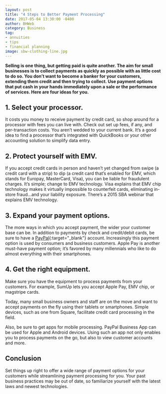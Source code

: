 ```yaml
---
layout: post
title: "4 Steps to Better Payment Processing"
date: 2017-05-04 13:30:00 -0400
author: BHWeb
category: Business
tag:
- annuities
- tips
- financial planning
image: sbw-clothing-line.jpg
---
```


**Selling is one thing, but getting paid is quite another. The aim for small businesses is to collect payments as quickly as possible with as little cost to do so. You don’t want to become a banker for your customers, extending them credit and then trying to collect. Use payment options that put cash in your hands immediately upon a sale or the performance of services. Here are four ideas for you.**

## 1. Select your processor.
It costs you money to receive payment by credit card, so shop around for a processor with fees you can live with. Check out set up fees, if any, and per-transaction costs. You aren’t wedded to your current bank. It’s a good idea to find a processor that’s integrated with QuickBooks or your other accounting solution to simplify data entry.

## 2. Protect yourself with EMV.
If you accept credit cards in person and haven’t yet changed from swipe (a credit card with a strip) to dip (a credit card that’s enabled for EMV, which stands for Europay, MasterCard, Visa), you can be liable for fraudulent charges. It’s simple; change to EMV technology. Visa explains that EMV chip technology makes it virtually impossible to counterfeit cards, eliminating in-store fraud…and your liability exposure. There’s a 2015 SBA webinar that explains EMV technology.


## 3. Expand your payment options.
The more ways in which you accept payment, the wider your customer base can be. In addition to payments by check and credit/debit cards, be sure to have a [PayPal](https://www.paypal.com){:target="_blank"} account. Increasingly this payment option is used by consumers and business customers. Apple Pay is another must-have payment option; it’s favored by many millennials who like to do almost everything with their smartphones.

## 4. Get the right equipment.
Make sure you have the equipment to process payments from your customers. For example, SumUp lets you accept Apple Pay, EMV chip, or magstripe cards.

Today, many small business owners and staff are on the move and want to accept payments on the fly using their tablets or smartphones. Simple devices, such as one from Square, facilitate credit card processing in the field.

Also, be sure to get apps for mobile processing. PayPal Business App can be used for Apple and Android devices. Using such an app not only enables you to process payments on the go, but also to view customer accounts and more.

## Conclusion
Set things up right to offer a wide range of payment options for your customers while streamlining payment processing for you. Your past business practices may be out of date, so familiarize yourself with the latest laws and newest technologies.
